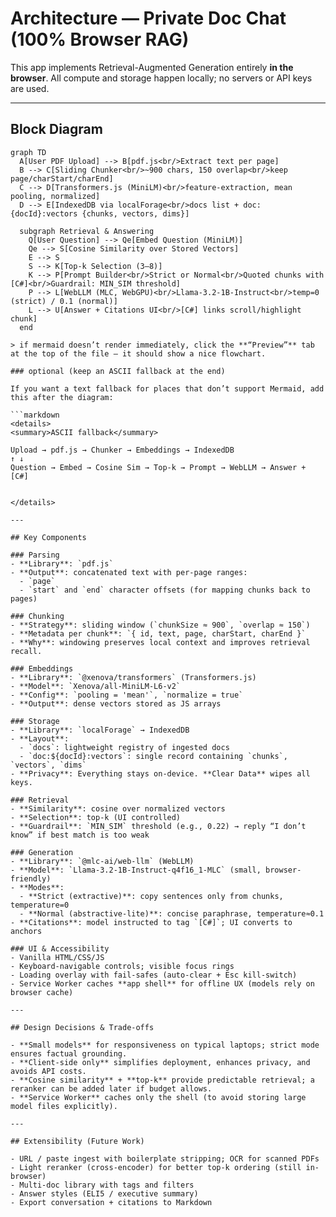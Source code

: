 # Architecture — Private Doc Chat (100% Browser RAG)

This app implements Retrieval-Augmented Generation entirely **in the browser**. All compute and storage happen locally; no servers or API keys are used.

---

## Block Diagram

```mermaid
graph TD
  A[User PDF Upload] --> B[pdf.js<br/>Extract text per page]
  B --> C[Sliding Chunker<br/>~900 chars, 150 overlap<br/>keep page/charStart/charEnd]
  C --> D[Transformers.js (MiniLM)<br/>feature-extraction, mean pooling, normalized]
  D --> E[IndexedDB via localForage<br/>docs list + doc:{docId}:vectors {chunks, vectors, dims}]

  subgraph Retrieval & Answering
    Q[User Question] --> Qe[Embed Question (MiniLM)]
    Qe --> S[Cosine Similarity over Stored Vectors]
    E --> S
    S --> K[Top-k Selection (3–8)]
    K --> P[Prompt Builder<br/>Strict or Normal<br/>Quoted chunks with [C#]<br/>Guardrail: MIN_SIM threshold]
    P --> L[WebLLM (MLC, WebGPU)<br/>Llama-3.2-1B-Instruct<br/>temp=0 (strict) / 0.1 (normal)]
    L --> U[Answer + Citations UI<br/>[C#] links scroll/highlight chunk]
  end

> if mermaid doesn’t render immediately, click the **“Preview”** tab at the top of the file — it should show a nice flowchart.

### optional (keep an ASCII fallback at the end)

If you want a text fallback for places that don’t support Mermaid, add this after the diagram:

```markdown
<details>
<summary>ASCII fallback</summary>

Upload → pdf.js → Chunker → Embeddings → IndexedDB
↑ ↓
Question → Embed → Cosine Sim → Top-k → Prompt → WebLLM → Answer + [C#]


</details>

---

## Key Components

### Parsing
- **Library**: `pdf.js`
- **Output**: concatenated text with per-page ranges:
  - `page`
  - `start` and `end` character offsets (for mapping chunks back to pages)

### Chunking
- **Strategy**: sliding window (`chunkSize ≈ 900`, `overlap ≈ 150`)
- **Metadata per chunk**: `{ id, text, page, charStart, charEnd }`
- **Why**: windowing preserves local context and improves retrieval recall.

### Embeddings
- **Library**: `@xenova/transformers` (Transformers.js)
- **Model**: `Xenova/all-MiniLM-L6-v2`
- **Config**: `pooling = 'mean'`, `normalize = true`
- **Output**: dense vectors stored as JS arrays

### Storage
- **Library**: `localForage` → IndexedDB
- **Layout**:
  - `docs`: lightweight registry of ingested docs
  - `doc:${docId}:vectors`: single record containing `chunks`, `vectors`, `dims`
- **Privacy**: Everything stays on-device. **Clear Data** wipes all keys.

### Retrieval
- **Similarity**: cosine over normalized vectors
- **Selection**: top-k (UI controlled)
- **Guardrail**: `MIN_SIM` threshold (e.g., 0.22) → reply “I don’t know” if best match is too weak

### Generation
- **Library**: `@mlc-ai/web-llm` (WebLLM)
- **Model**: `Llama-3.2-1B-Instruct-q4f16_1-MLC` (small, browser-friendly)
- **Modes**:
  - **Strict (extractive)**: copy sentences only from chunks, temperature=0
  - **Normal (abstractive-lite)**: concise paraphrase, temperature≈0.1
- **Citations**: model instructed to tag `[C#]`; UI converts to anchors

### UI & Accessibility
- Vanilla HTML/CSS/JS
- Keyboard-navigable controls; visible focus rings
- Loading overlay with fail-safes (auto-clear + Esc kill-switch)
- Service Worker caches **app shell** for offline UX (models rely on browser cache)

---

## Design Decisions & Trade-offs

- **Small models** for responsiveness on typical laptops; strict mode ensures factual grounding.
- **Client-side only** simplifies deployment, enhances privacy, and avoids API costs.
- **Cosine similarity** + **top-k** provide predictable retrieval; a reranker can be added later if budget allows.
- **Service Worker** caches only the shell (to avoid storing large model files explicitly).

---

## Extensibility (Future Work)

- URL / paste ingest with boilerplate stripping; OCR for scanned PDFs
- Light reranker (cross-encoder) for better top-k ordering (still in-browser)
- Multi-doc library with tags and filters
- Answer styles (ELI5 / executive summary)
- Export conversation + citations to Markdown

